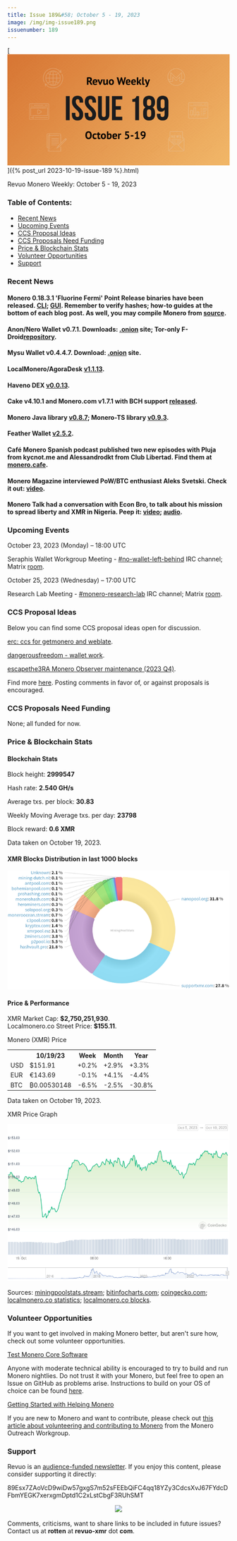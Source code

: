 ```yaml
---
title: Issue 189&#58; October 5 - 19, 2023
image: /img/img-issue189.png
issuenumber: 189
---
```

[<img src="/img/img-issue189.png" alt="Revuo Monero Weekly #189 Slide" class="img-lead">]({% post_url 2023-10-19-issue-189 %}.html)

<p class="text-lead">Revuo Monero Weekly: October 5 - 19, 2023</p>
<!--more-->

<h3>Table of Contents:</h3>
<ul class="contents">
    <li><a href="#news">Recent News</a></li>
    <li><a href="#events">Upcoming Events</a></li>
    <li><a href="#ideas">CCS Proposal Ideas</a></li>
    <li><a href="#proposals">CCS Proposals Need Funding</a></li>
    <li><a href="#stats">Price & Blockchain Stats</a></li>
    <li><a href="#volunteer">Volunteer Opportunities</a></li>
    <li><a href="#support">Support</a></li>
</ul>

<h3 id="news">Recent News</h3>

<div class="newsbyte">
    <h4>Monero 0.18.3.1 'Fluorine Fermi' Point Release binaries have been released. <a href="https://web.getmonero.org/2023/10/07/monero-0.18.3.1-released.html" target="_blank">CLI</a>; <a href="https://web.getmonero.org/2023/10/07/monero-GUI-0.18.3.1-released.html" target="_blank">GUI</a>. Remember to verify hashes; how-to guides at the bottom of each blog post. As well, you may compile Monero from <a href="https://github.com/monero-project/monero#compiling-monero-from-source" target="_blank">source</a>.</h4>
</div>

<div class="newsbyte">
    <h4>Anon/Nero Wallet v0.7.1. Downloads: <a href="http://anonero5wmhraxqsvzq2ncgptq6gq45qoto6fnkfwughfl4gbt44swad.onion/#download" target="_blank">.onion</a> site; Tor-only F-Droid<a href="http://anonero5wmhraxqsvzq2ncgptq6gq45qoto6fnkfwughfl4gbt44swad.onion/fdroid/repo/" target="_blank">repository</a>.</h4>
</div>

<div class="newsbyte">
    <h4>Mysu Wallet v0.4.4.7. Download: <a href="http://rk63tc3isr7so7ubl6q7kdxzzws7a7t6s467lbtw2ru3cwy6zu6w4jad.onion/download/" target="_blank">.onion</a> site.</h4>
</div>

<div class="newsbyte">
    <h4>LocalMonero/AgoraDesk <a href="https://github.com/AgoraDesk-LocalMonero/agoradesk-app-foss/releases/tag/v1.1.13" target="_blank">v1.1.13</a>.</h4>
</div>

<div class="newsbyte">
    <h4>Haveno DEX <a href="https://github.com/haveno-dex/haveno/releases/tag/v0.0.13" target="_blank">v0.0.13</a>.</h4>
</div>

<div class="newsbyte">
    <h4>Cake v4.10.1 and Monero.com v1.7.1 with BCH support <a href="https://github.com/cake-tech/cake_wallet/releases/tag/v4.10.1" target="_blank">released</a>.</h4>
</div>

<div class="newsbyte">
    <h4>Monero Java library <a href="https://github.com/monero-ecosystem/monero-java/releases/tag/v0.8.7" target="_blank">v0.8.7</a>; Monero-TS library <a href="https://github.com/monero-ecosystem/monero-ts/releases/tag/v0.9.3" target="_blank">v0.9.3</a>.</h4>
</div>

<div class="newsbyte">
    <h4>Feather Wallet <a href="https://featherwallet.org/download/" target="_blank">v2.5.2</a>.</h4>
</div>

<div class="newsbyte">
    <h4>Café Monero Spanish podcast published two new episodes with Pluja from kycnot.me and Alessandrodkt from Club Libertad. Find them at <a href="https://linktr.ee/cafemonero" target="_blank">monero.cafe</a>.</h4>
</div>

<div class="newsbyte">
    <h4>Monero Magazine interviewed PoW/BTC enthusiast Aleks Svetski. Check it out: <a href="https://piped.adminforge.de/watch?v=Bfl3sXduZSA" target="_blank">video</a>.</h4>
</div>

<div class="newsbyte">
    <h4>Monero Talk had a conversation with Econ Bro, to talk about his mission to spread liberty and XMR in Nigeria. Peep it: <a href="https://piped.adminforge.de/watch?v=rQIIxzM3iIg" target="_blank">video</a>; <a href="https://www.monerotalk.live/spreading-liberty-monero-in-nigeria-w-econ-bro" target="_blank">audio</a>.</h4>
</div>

<h3 id="events">Upcoming Events</h3>

<div class="event">
    <p class="date" markdown="1">October 23, 2023 (Monday) – 18:00 UTC</p>
    <p markdown="1">Seraphis Wallet Workgroup Meeting - <a href="irc://irc.libera.chat/#no-wallet-left-behind" target="_blank">#no-wallet-left-behind</a> IRC channel; Matrix <a href="https://matrix.to/#/#no-wallet-left-behind:monero.social" target="_blank">room</a>.</p>
</div>

<div class="event">
    <p class="date" markdown="1">October 25, 2023 (Wednesday) – 17:00 UTC</p>
    <p markdown="1">Research Lab Meeting - <a href="irc://irc.libera.chat/#monero-research-lab" target="_blank">#monero-research-lab</a> IRC channel; Matrix <a href="https://matrix.to/#/#monero-research-lab:monero.social" target="_blank">room</a>.</p>
</div>

<h3 id="ideas">CCS Proposal Ideas</h3>

<p>Below you can find some CCS proposal ideas open for discussion.</p>

<div class="proposal">
<p><a href="https://repo.getmonero.org/monero-project/ccs-proposals/-/merge_requests/416" target="_blank">erc: ccs for getmonero and weblate</a>.</p>
</div>

<div class="proposal">
<p><a href="https://repo.getmonero.org/monero-project/ccs-proposals/-/merge_requests/409" target="_blank">dangerousfreedom - wallet work</a>.</p>
</div>

<div class="proposal">
<p><a href="https://repo.getmonero.org/monero-project/ccs-proposals/-/merge_requests/414" target="_blank">escapethe3RA Monero Observer maintenance (2023 Q4)</a>.</p>
</div>

<div class="proposal">
<p>Find more <a href="https://ccs.getmonero.org/ideas/" target="_blank">here</a>. Posting comments in favor of, or against proposals is encouraged.</p>
</div>

<h3 id="proposals">CCS Proposals Need Funding</h3>

<p>None; all funded for now.</p>

<h3 id="stats">Price & Blockchain Stats</h3>

<h4 class="stat">Blockchain Stats</h4>

<div class="bcstats">
    <p>Block height: <b>2999547</b></p>
    <p>Hash rate: <b>2.540 GH/s</b></p>
    <p>Average txs. per block: <b>30.83</b></p>
    <p>Weekly Moving Average txs. per day: <b>23798</b></p>
    <p>Block reward: <b>0.6 XMR</b></p>
</div>
<p class="note">Data taken on October 19, 2023.</p>

<h4 class="stat">XMR Blocks Distribution in last 1000 blocks</h4>
<p><img src="/img/hashrate-pool-distribution-10191.png" alt="Hashrate Pool Distribution Pie Chart"/></p>

<h4 class="stat" id="price-stat">Price & Performance</h4>

<div class="price-intro">XMR Market Cap: <b>$2,750,251,930</b>.<br/>Localmonero.co Street Price: <b>$155.11</b>.</div>

<p class="table-title">Monero (XMR) Price</p>
<table class="price-table">
  <tr class="row1">
    <th></th>
    <th>10/19/23</th>
    <th>Week</th>
    <th>Month</th>
    <th>Year</th>
  </tr>
  <tr>
    <td data-th="XMR to">USD</td>
    <td data-th="10/19/23">$151.91</td>
    <td data-th="Week" class="green">+0.2%</td>
    <td data-th="Month" class="green">+2.9%</td>
    <td data-th="Year" class="green">+3.3%</td>
  </tr>
  <tr class="row3">
    <td data-th="XMR to">EUR</td>
    <td data-th="10/19/23">€143.69</td>
    <td data-th="Week" class="red">-0.1%</td>
    <td data-th="Month" class="green">+4.1%</td>
    <td data-th="Year" class="red">-4.4%</td>
  </tr>
  <tr>
    <td data-th="XMR to">BTC</td>
    <td data-th="10/19/23">₿0.00530148</td>
    <td data-th="Week" class="red">-6.5%</td>
    <td data-th="Month" class="red">-2.5%</td>
    <td data-th="Year" class="red">-30.8%</td>
  </tr>
</table>
<p class="note">Data taken on October 19, 2023.</p>

<p class="table-title">XMR Price Graph</p>

![XMR Price Graph 10/05/23-10/19/23](/img/weekly-chart-10191.png "XMR Price Graph 10/05/23-10/19/23")

Sources: <a href="https://miningpoolstats.stream/monero" target="_blank">miningpoolstats.stream</a>; <a href="https://bitinfocharts.com/monero/" target="_blank">bitinfocharts.com</a>; <a href="https://www.coingecko.com/en/coins/monero" target="_blank">coingecko.com</a>; <a href="https://localmonero.co/statistics" target="_blank">localmonero.co statistics</a>; <a href="https://localmonero.co/blocks" target="_blank">localmonero.co blocks</a>.

<h3 id="volunteer">Volunteer Opportunities</h3>

<p>If you want to get involved in making Monero better, but aren't sure how, check out some volunteer opportunities.</p>

<div class="newsbyte">
    <p class="date"><a href="https://github.com/monero-project/monero" target="_blank">Test Monero Core Software</a></p>
    <p>Anyone with moderate technical ability is encouraged to try to build and run Monero nightlies. Do not trust it with your Monero, but feel free to open an Issue on GitHub as problems arise. Instructions to build on your OS of choice can be found <a href="https://github.com/monero-project/monero#compiling-monero-from-source" target="_blank">here</a>. </p>
</div>

<div class="newsbyte">
    <p class="date"><a href="https://github.com/monero-project/monero" target="_blank">Getting Started with Helping Monero</a></p>
    <p>If you are new to Monero and want to contribute, please check out <a href="https://web.archive.org/web/20200805013127/https://www.monerooutreach.org/stories/getting-started-helping-monero.html" target="_blank">this article about volunteering and contributing to Monero</a> from the Monero Outreach Workgroup. </p>
</div>

<h3 id="support">Support</h3>

<p markdown="1">Revuo is an <a href="https://revuo-xmr.com/support/">audience-funded newsletter</a>. If you enjoy this content, please consider supporting it directly:</p>

<p class="address" markdown="1">89Esx7ZAoVcD9wiDw57gxgS7m52sFEEbQiFC4qq18YZy3CdcsXvJ67FYdcDFbmYEGK7xerxgmDptd1C2xLstCbgF3RUhSMT</p>

<p><center><a href="monero:89Esx7ZAoVcD9wiDw57gxgS7m52sFEEbQiFC4qq18YZy3CdcsXvJ67FYdcDFbmYEGK7xerxgmDptd1C2xLstCbgF3RUhSMT" class="qr"><img src="/img/donate-monero.jpg" style="max-width: 200px;"/></a></center></p>

Comments, criticisms, want to share links to be included in future issues? Contact us at **rotten** at **revuo-xmr** dot **com**.
